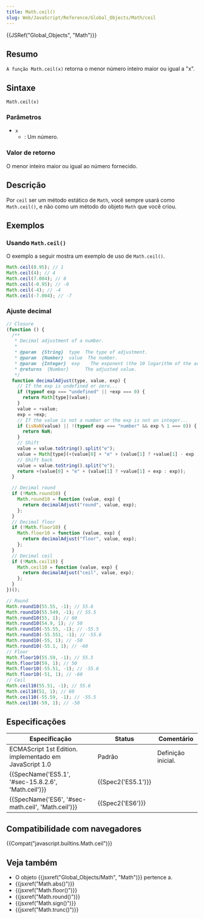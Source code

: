 ```yaml
---
title: Math.ceil()
slug: Web/JavaScript/Reference/Global_Objects/Math/ceil
---
```


{{JSRef("Global_Objects", "Math")}}

## Resumo

`A função Math.ceil(x)` retorna o menor número inteiro maior ou igual a "x".

## Sintaxe

```
Math.ceil(x)
```

### Parâmetros

- `x`
  - : Um número.

### Valor de retorno

O menor inteiro maior ou igual ao número fornecido.

## Descrição

Por `ceil` ser um método estático de `Math`, você sempre usará como `Math.ceil()`, e não como um método do objeto `Math` que você criou.

## Exemplos

### Usando `Math.ceil()`

O exemplo a seguir mostra um exemplo de uso de `Math.ceil()`.

```js
Math.ceil(0.95); // 1
Math.ceil(4); // 4
Math.ceil(7.004); // 8
Math.ceil(-0.95); // -0
Math.ceil(-4); // -4
Math.ceil(-7.004); // -7
```

### Ajuste decimal

```js
// Closure
(function () {
  /**
   * Decimal adjustment of a number.
   *
   * @param  {String}  type  The type of adjustment.
   * @param  {Number}  value  The number.
   * @param  {Integer}  exp    The exponent (the 10 logarithm of the adjustment base).
   * @returns  {Number}      The adjusted value.
   */
  function decimalAdjust(type, value, exp) {
    // If the exp is undefined or zero...
    if (typeof exp === "undefined" || +exp === 0) {
      return Math[type](value);
    }
    value = +value;
    exp = +exp;
    // If the value is not a number or the exp is not an integer...
    if (isNaN(value) || !(typeof exp === "number" && exp % 1 === 0)) {
      return NaN;
    }
    // Shift
    value = value.toString().split("e");
    value = Math[type](+(value[0] + "e" + (value[1] ? +value[1] - exp : -exp)));
    // Shift back
    value = value.toString().split("e");
    return +(value[0] + "e" + (value[1] ? +value[1] + exp : exp));
  }

  // Decimal round
  if (!Math.round10) {
    Math.round10 = function (value, exp) {
      return decimalAdjust("round", value, exp);
    };
  }
  // Decimal floor
  if (!Math.floor10) {
    Math.floor10 = function (value, exp) {
      return decimalAdjust("floor", value, exp);
    };
  }
  // Decimal ceil
  if (!Math.ceil10) {
    Math.ceil10 = function (value, exp) {
      return decimalAdjust("ceil", value, exp);
    };
  }
})();

// Round
Math.round10(55.55, -1); // 55.6
Math.round10(55.549, -1); // 55.5
Math.round10(55, 1); // 60
Math.round10(54.9, 1); // 50
Math.round10(-55.55, -1); // -55.5
Math.round10(-55.551, -1); // -55.6
Math.round10(-55, 1); // -50
Math.round10(-55.1, 1); // -60
// Floor
Math.floor10(55.59, -1); // 55.5
Math.floor10(59, 1); // 50
Math.floor10(-55.51, -1); // -55.6
Math.floor10(-51, 1); // -60
// Ceil
Math.ceil10(55.51, -1); // 55.6
Math.ceil10(51, 1); // 60
Math.ceil10(-55.59, -1); // -55.5
Math.ceil10(-59, 1); // -50
```

## Especificações

| Especificação                                          | Status             | Comentário         |
| ------------------------------------------------------ | ------------------ | ------------------ |
| ECMAScript 1st Edition. implementado em JavaScript 1.0 | Padrão             | Definição inicial. |
| {{SpecName('ES5.1', '#sec-15.8.2.6', 'Math.ceil')}}    | {{Spec2('ES5.1')}} |                    |
| {{SpecName('ES6', '#sec-math.ceil', 'Math.ceil')}}     | {{Spec2('ES6')}}   |                    |

## Compatibilidade com navegadores

{{Compat("javascript.builtins.Math.ceil")}}

## Veja também

- O objeto {{jsxref("Global_Objects/Math", "Math")}} pertence a.
- {{jsxref("Math.abs()")}}
- {{jsxref("Math.floor()")}}
- {{jsxref("Math.round()")}}
- {{jsxref("Math.sign()")}}
- {{jsxref("Math.trunc()")}}
